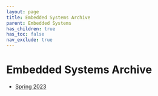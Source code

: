 ```yaml
---
layout: page
title: Embedded Systems Archive
parent: Embedded Systems
has_children: true
has_toc: false
nav_exclude: true
---
```


# Embedded Systems Archive

- [Spring 2023](./spring-2023)
